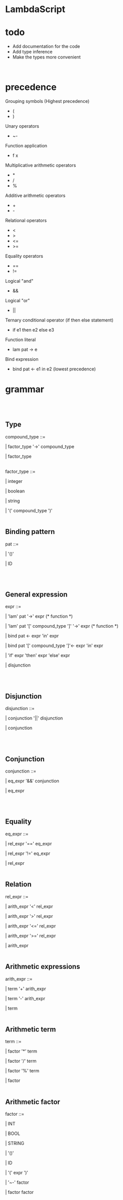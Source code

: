 # LambdaScript

# todo

+ Add documentation for the code
+ Add type inference
+ Make the types more convenient

<br>

# precedence

Grouping symbols (Highest precedence)
  + (
  + )

Unary operators
  + ~-

Function application
  + f x

Multiplicative arithmetic operators
  + \*
  + /
  + %

Additive arithmetic operators
  + \+
  + \-

Relational operators
  + <
  + \>
  + <=
  + \>=

Equality operators
  + ==
  + !=

Logical "and"
  + &&

Logical "or"
  + ||

Ternary conditional operator (if then else statement)
  + if e1 then e2 else e3
  
Function literal 
  + lam pat -> e

Bind expression
  + bind pat <- e1 in e2 (lowest precedence)


# grammar

<br><br>
## Type

compound_type ::=

  | factor_type '->' compound_type

  | factor_type

<br>
factor_type ::=

  | integer

  | boolean

  | string

  | '(' compound_type ')'
<br><br>
## Binding pattern

pat ::=

  | '()'

  | ID
  
<br><br>
## General expression
expr ::= 

  | 'lam' pat '->' expr (* function *)

  | 'lam' pat '[' compound_type ']' '->' expr (* function *)

  | bind pat <- expr 'in' expr

  | bind pat '[' compound_type ']'<- expr 'in' expr

  | 'if' expr 'then' expr 'else' expr

  | disjunction


<br><br>
## Disjunction
disjunction ::=

  | conjunction '||' disjunction
  
  | conjunction


<br><br>
## Conjunction
conjunction ::=

  | eq_expr '&&' conjunction

  | eq_expr


<br><br>
## Equality
eq_expr ::=

  | rel_expr '==' eq_expr

  | rel_expr '!=' eq_expr

  | rel_expr
<br><br>
## Relation
rel_expr ::=

  | arith_expr '<' rel_expr

  | arith_expr '>' rel_expr

  | arith_expr '<=' rel_expr

  | arith_expr '>=' rel_expr

  | arith_expr
<br><br>
## Arithmetic expressions
arith_expr ::= 

  | term '+' arith_expr 

  | term '-' arith_expr 

  | term
  <br><br>
## Arithmetic term
term ::= 

  | factor '*' term 

  | factor '/' term

  | factor '%' term 

  | factor
<br><br>
## Arithmetic factor
factor ::= 

  | INT

  | BOOL

  | STRING

  | '()'

  | ID

  | '(' expr ')'

  | '~-' factor

  | factor factor